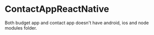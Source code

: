# ContactAppReactNative
Both budget app and contact app doesn't have android, ios and node modules folder.
